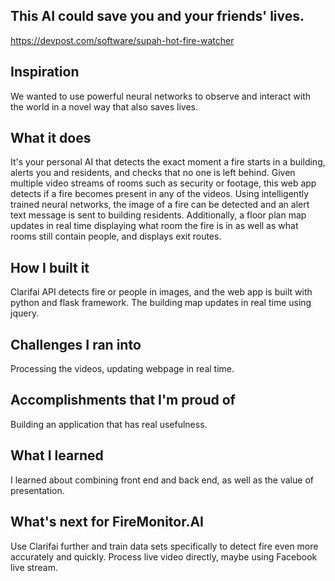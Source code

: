 ## This AI could save you and your friends' lives.
https://devpost.com/software/supah-hot-fire-watcher

## Inspiration
We wanted to use powerful neural networks to observe and interact with the world in a novel way that also saves lives.  

## What it does
It's your personal AI that detects the exact moment a fire starts in a building, alerts you and residents, and checks that no one is left behind.  Given multiple video streams of rooms such as security or footage, this web app detects if a fire becomes present in any of the videos.  Using intelligently trained neural networks, the image of a fire can be detected and an alert text message is sent to building residents. Additionally, a floor plan map updates in real time displaying what room the fire is in as well as what rooms still contain people, and displays exit routes.  

## How I built it
Clarifai API detects fire or people in images, and the web app is built with python and flask framework.  The building map updates in real time using jquery.

## Challenges I ran into
Processing the videos, updating webpage in real time.

## Accomplishments that I'm proud of
Building an application that has real usefulness.

## What I learned
I learned about combining front end and back end, as well as the value of presentation.

## What's next for FireMonitor.AI
Use Clarifai further and train data sets specifically to detect fire even more accurately and quickly.  Process live video directly, maybe using Facebook live stream.
